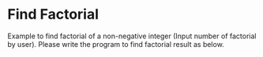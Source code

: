 # Find Factorial
Example to find factorial of a non-negative integer (Input number of factorial by user). Please write the program to find factorial result as below.
